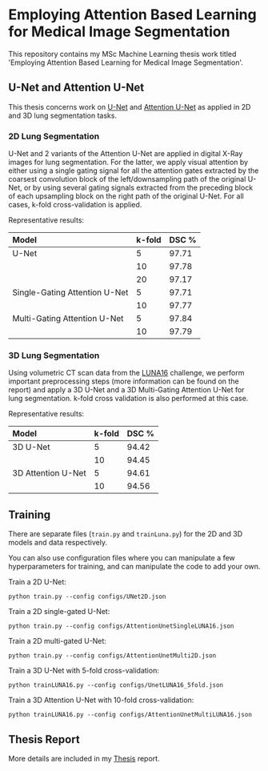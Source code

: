 # Employing Attention Based Learning for Medical Image Segmentation

This repository contains my MSc Machine Learning thesis work titled 'Employing Attention Based Learning for Medical Image Segmentation'. 

## U-Net and Attention U-Net 

This thesis concerns work on [U-Net](https://arxiv.org/abs/1505.04597) and [Attention U-Net](https://arxiv.org/abs/1804.03999) as applied in 2D and 3D lung segmentation tasks.

### 2D Lung Segmentation

U-Net and 2 variants of the Attention U-Net are applied in digital X-Ray images for lung segmentation. For the latter, we apply visual attention by either using a single gating signal for all the attention gates extracted by the coarsest convolution block of the left/downsampling path of the original U-Net, or by using several gating signals extracted from the preceding block of each upsampling block on the right path of the original U-Net. For all cases, k-fold cross-validation is applied.

Representative results: 

|Model                         | k-fold  | DSC % |
|:-----------------------------|:--------|:------| 
| U-Net                        | 5       | 97.71 |        
|                              | 10      | 97.78 |        
|                              | 20      | 97.17 |        
| Single-Gating Attention U-Net| 5       | 97.71 |        
|                              | 10      | 97.77 |        
| Multi-Gating Attention U-Net | 5       | 97.84 |        
|                              | 10      | 97.79 |        

### 3D Lung Segmentation

Using volumetric CT scan data from the [LUNA16](https://luna16.grand-challenge.org) challenge, we perform important preprocessing steps (more information can be found on the report) and apply a 3D U-Net and a 3D Multi-Gating Attention U-Net for lung segmentation. k-fold cross validation is also performed at this case.  

Representative results: 

|Model               | k-fold  | DSC % |
|:-------------------|:--------|:------| 
| 3D U-Net           | 5       | 94.42 |        
|                    | 10      | 94.45 |        
| 3D Attention U-Net | 5       | 94.61 |        
|                    | 10      | 94.56 |        


## Training 

There are separate files (```train.py``` and ```trainLuna.py```) for the 2D and 3D models and data respectively.

You can also use configuration files where you can manipulate a few hyperparameters for training, and can manipulate the code to add your own. 
  
Train a 2D U-Net:
```
python train.py --config configs/UNet2D.json
```

Train a 2D single-gated U-Net:
```
python train.py --config configs/AttentionUnetSingleLUNA16.json
```

Train a 2D multi-gated U-Net:
```
python train.py --config configs/AttentionUnetMulti2D.json
```

Train a 3D U-Net with 5-fold cross-validation:

```
python trainLUNA16.py --config configs/UnetLUNA16_5fold.json
```

Train a 3D Attention U-Net with 10-fold cross-validation:

```
python trainLUNA16.py --config configs/AttentionUnetMultiLUNA16.json
```

## Thesis Report 

More details are included in my [Thesis](https://www.dropbox.com/s/a1w4665466xi13r/KTH%20Master%20Thesis%20Report%20Alexandros%20Ferles.pdf?dl=0) report.
